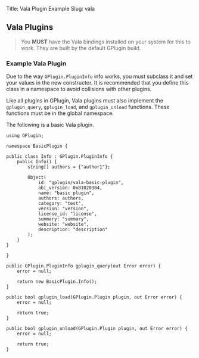 Title: Vala Plugin Example
Slug: vala

## Vala Plugins

> You **MUST** have the Vala bindings installed on your system for this to
> work. They are built by the default GPlugin build.

### Example Vala Plugin

Due to the way `GPlugin.PluginInfo` info works, you must subclass it and set
your values in the new constructor. It is recommended that you define this
class in a namespace to avoid collisions with other plugins.

Like all plugins in GPlugin, Vala plugins must also implement the
`gplugin_query`, `gplugin_load`, and `gplugin_unload` functions. These
functions must be in the global namespace.

The following is a basic Vala plugin.

```vala
using GPlugin;

namespace BasicPlugin {

public class Info : GPlugin.PluginInfo {
	public Info() {
		string[] authors = {"author1"};

		Object(
			id: "gplugin/vala-basic-plugin",
			abi_version: 0x01020304,
			name: "basic plugin",
			authors: authors,
			category: "test",
			version: "version",
			license_id: "license",
			summary: "summary",
			website: "website",
			description: "description"
		);
	}
}

}

public GPlugin.PluginInfo gplugin_query(out Error error) {
	error = null;

	return new BasicPlugin.Info();
}

public bool gplugin_load(GPlugin.Plugin plugin, out Error error) {
	error = null;

	return true;
}

public bool gplugin_unload(GPlugin.Plugin plugin, out Error error) {
	error = null;

	return true;
}
```

